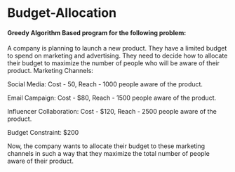 # Budget-Allocation

#### Greedy Algorithm Based program for the following problem:

A company is planning to launch a new product. They have a limited budget to spend on marketing and advertising. They need to decide how to allocate their budget to maximize the number of people who will be aware of their product.
Marketing Channels:


Social Media: Cost - 50,  Reach - 1000 people aware of the product.


Email Campaign: Cost - $80, Reach - 1500 people aware of the product.</br>


Influencer Collaboration: Cost - $120, Reach - 2500 people aware of the product.

Budget Constraint: $200

Now, the company wants to allocate their budget to these marketing channels in such a way that they maximize the total number of people aware of their product.
